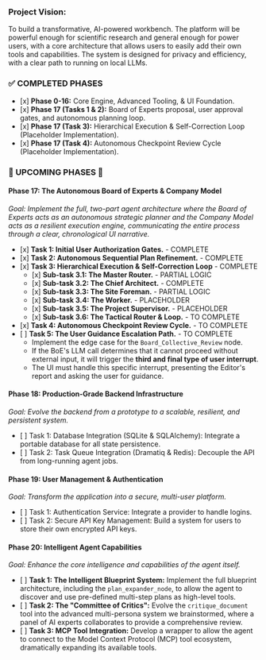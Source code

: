 ### Project Vision:

To build a transformative, AI-powered workbench. The platform will be powerful enough for scientific research and general enough for power users, with a core architecture that allows users to easily add their own tools and capabilities. The system is designed for privacy and efficiency, with a clear path to running on local LLMs.

### ✅ COMPLETED PHASES

-   \[x\] **Phase 0-16:** Core Engine, Advanced Tooling, & UI Foundation.
-   \[x\] **Phase 17 (Tasks 1 & 2):** Board of Experts proposal, user approval gates, and autonomous planning loop.
-   \[x\] **Phase 17 (Task 3):** Hierarchical Execution & Self-Correction Loop (Placeholder Implementation).
-   \[x\] **Phase 17 (Task 4):** Autonomous Checkpoint Review Cycle (Placeholder Implementation).

### 🚀 UPCOMING PHASES 🚀

#### Phase 17: The Autonomous Board of Experts & Company Model

_Goal: Implement the full, two-part agent architecture where the Board of Experts acts as an autonomous strategic planner and the Company Model acts as a resilient execution engine, communicating the entire process through a clear, chronological UI narrative._

-   \[x\] **Task 1: Initial User Authorization Gates.** - COMPLETE
-   \[x\] **Task 2: Autonomous Sequential Plan Refinement.** - COMPLETE
-   \[x\] **Task 3: Hierarchical Execution & Self-Correction Loop** - COMPLETE
    -   \[x\] **Sub-task 3.1: The Master Router.** - PARTIAL LOGIC
    -   \[x\] **Sub-task 3.2: The Chief Architect.** - COMPLETE
    -   \[x\] **Sub-task 3.3: The Site Foreman.** - PARTIAL LOGIC
    -   \[x\] **Sub-task 3.4: The Worker.** - PLACEHOLDER
    -   \[x\] **Sub-task 3.5: The Project Supervisor.** - PLACEHOLDER
    -   \[x\] **Sub-task 3.6: The Tactical Router & Loop.** - TO COMPLETE
-   \[x\] **Task 4: Autonomous Checkpoint Review Cycle.** - TO COMPLETE
-   \[ \] **Task 5: The User Guidance Escalation Path.** - TO COMPLETE
    -   Implement the edge case for the `Board_Collective_Review` node.
    -   If the BoE's LLM call determines that it cannot proceed without external input, it will trigger the **third and final type of user interrupt**.
    -   The UI must handle this specific interrupt, presenting the Editor's report and asking the user for guidance.

#### Phase 18: Production-Grade Backend Infrastructure

_Goal: Evolve the backend from a prototype to a scalable, resilient, and persistent system._

-   \[ \] Task 1: Database Integration (SQLite & SQLAlchemy): Integrate a portable database for all state persistence.
-   \[ \] Task 2: Task Queue Integration (Dramatiq & Redis): Decouple the API from long-running agent jobs.

#### Phase 19: User Management & Authentication

_Goal: Transform the application into a secure, multi-user platform._

-   \[ \] Task 1: Authentication Service: Integrate a provider to handle logins.
-   \[ \] Task 2: Secure API Key Management: Build a system for users to store their own encrypted API keys.

#### Phase 20: Intelligent Agent Capabilities

_Goal: Enhance the core intelligence and capabilities of the agent itself._

-   \[ \] **Task 1: The Intelligent Blueprint System:** Implement the full blueprint architecture, including the `plan_expander_node`, to allow the agent to discover and use pre-defined multi-step plans as high-level tools.
-   \[ \] **Task 2: The "Committee of Critics":** Evolve the `critique_document` tool into the advanced multi-persona system we brainstormed, where a panel of AI experts collaborates to provide a comprehensive review.
-   \[ \] **Task 3: MCP Tool Integration:** Develop a wrapper to allow the agent to connect to the Model Context Protocol (MCP) tool ecosystem, dramatically expanding its available tools.

